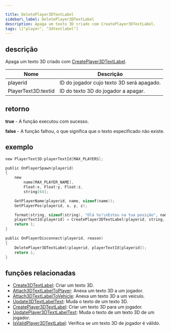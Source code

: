 ```yaml
---

title: DeletePlayer3DTextLabel
sidebar\_label: DeletePlayer3DTextLabel
description: Apaga um texto 3D criado com CreatePlayer3DTextLabel.
tags: \["player", "3dtextlabel"]
---
```


## descrição

Apaga um texto 3D criado com [CreatePlayer3DTextLabel](CreatePlayer3DTextLabel).

| Nome                 | Descrição                                 |
| -------------------- | ----------------------------------------- |
| playerid             | ID do jogador cujo texto 3D será apagado. |
| PlayerText3D\:textid | ID do texto 3D do jogador a apagar.       |

## retorno

**true** - A função executou com sucesso.

**false** - A função falhou, o que significa que o texto especificado não existe.

## exemplo

```c
new PlayerText3D:playerTextId[MAX_PLAYERS];

public OnPlayerSpawn(playerid)
{
    new
        name[MAX_PLAYER_NAME],
        Float:x, Float:y, Float:z,
        string[64];

    GetPlayerName(playerid, name, sizeof(name));
    GetPlayerPos(playerid, x, y, z);

    format(string, sizeof(string), "Olá %s!\nEstou na tua posição", name);
    playerTextId[playerid] = CreatePlayer3DTextLabel(playerid, string, 0x008080FF, x, y, z, 40.0);
    return 1;
}

public OnPlayerDisconnect(playerid, reason)
{
    DeletePlayer3DTextLabel(playerid, playerTextId[playerid]);
    return 1;
}
```

## funções relacionadas

* [Create3DTextLabel](Create3DTextLabel): Criar um texto 3D.
* [Attach3DTextLabelToPlayer](Attach3DTextLabelToPlayer): Anexa um texto 3D a um jogador.
* [Attach3DTextLabelToVehicle](Attach3DTextLabelToVehicle): Anexa um texto 3D a um veículo.
* [Update3DTextLabelText](Update3DTextLabelText): Muda o texto de um texto 3D.
* [CreatePlayer3DTextLabel](CreatePlayer3DTextLabel): Criar um texto 3D para um jogador.
* [UpdatePlayer3DTextLabelText](UpdatePlayer3DTextLabelText): Muda o texto de um texto 3D de um jogador.
* [IsValidPlayer3DTextLabel](IsValidPlayer3DTextLabel): Verifica se um texto 3D de jogador é válido.
